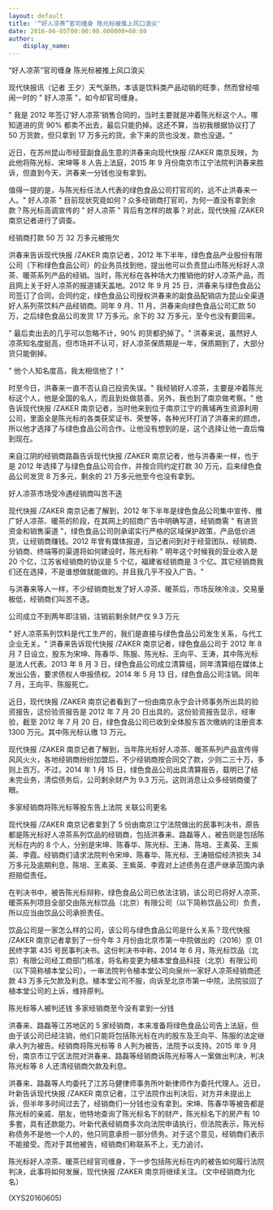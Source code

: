 ```yaml
---
layout: default
title: '“好人凉茶”官司缠身 陈光标被推上风口浪尖'
date: 2016-06-05T00:00:00.000000+08:00
author:
    display_name: 
---
```


“好人凉茶”官司缠身 陈光标被推上风口浪尖

现代快报讯（记者 王夕）天气渐热，本该是饮料类产品动销的旺季，然而曾经喧闹一时的 " 好人凉茶 "，如今却官司缠身。

" 我是 2012 年签订‘好人凉茶’销售合同的，当时主要就是冲着陈光标这个人。哪知道进的货 90% 都卖不出去，最后只能扔掉。这还不算，当初我根据协议打了 50 万货款，但只拿到 17 万多元的货。余下来的货也没发，款也没退。"

近日，在苏州昆山市经营副食品生意的洪春来向现代快报 /ZAKER 南京反映，为此他将陈光标、宋坤等 8 人告上法庭，2015 年 9 月份南京市江宁法院判洪春来胜诉，但直到今天，洪春来一分钱也没有拿到。

值得一提的是，与陈光标任法人代表的绿色食品公司打官司的，远不止洪春来一人。" 好人凉茶 " 目前现状究竟如何？众多经销商打官司，为何一直没有拿到余款？陈光标高调宣传的 " 好人凉茶 " 背后有怎样的故事？对此，现代快报 /ZAKER 南京记者进行了调查。

经销商打款 50 万 32 万多元被拖欠

洪春来告诉现代快报 /ZAKER 南京记者，2012 年下半年，绿色食品产业股份有限公司（下称绿色食品公司）的业务员找到他，提出他可以负责昆山市陈光标好人凉茶、暖茶系列产品的经销。当时，陈光标在各种场大力推销他的好人凉茶产品，而且网上关于好人凉茶的报道铺天盖地。2012 年 9 月 25 日，洪春来与绿色食品公司签订了合同，合同约定，绿色食品公司授权洪春来的副食品配销店为昆山全渠道好人系列茶饮料产品经销商。同年 9 月、11 月，洪春来向绿色食品公司汇款 50 万，之后绿色食品公司发货 17 万多元。余下的 32 万多元，至今也没有要回来。

" 最后卖出去的几乎可以忽略不计，90% 的货都扔掉了。" 洪春来说，虽然好人凉茶知名度挺高，但市场并不认可，好人凉茶保质期是一年，保质期到了，大部分货只能倒掉。

" 他个人知名度高，我太相信他了！"

时至今日，洪春来一直不否认自己投资失误。" 我经销好人凉茶，主要是冲着陈光标这个人，他是全国的名人，而且到处做慈善。另外，我也到了南京做考察。" 他告诉现代快报 /ZAKER 南京记者，当时他来到位于南京江宁的黄埔再生资源利用公司，里面全是陈光标的各类获奖证书、荣誉等，各种光环打消了洪春来的顾虑，所以他才选择了与绿色食品公司合作。让他没有想到的是，这个选择让他一直后悔到现在。

来自江阴的经销商路磊告诉现代快报 /ZAKER 南京记者，他与洪春来一样，也于是 2012 年选择了与绿色食品公司合作，并按合同约定打款 30 万元，后来绿色食品公司发货 8 万多元，剩余的 21 万多元他至今也没有拿到。

好人凉茶市场受冷遇经销商叫苦不迭

现代快报 /ZAKER 南京记者了解到，2012 年下半年是绿色食品公司集中宣传、推广好人凉茶、暖茶的阶段，在其网上的招商广告中明确写道，经销商需 " 有进货资金和销售渠道 "，绿色食品公司则承诺实行严格的区域保护政策，产品低价进货，让经销商赚钱。2012 年曾有媒体报道，当记者问到对于经营团队、经销商、分销商、终端等的渠道将如何建设时，陈光标称 " 明年这个时候我的营业收入是 20 个亿，江苏省经销商的协议是 5 个亿，福建省经销商是 3 个亿。其它经销商我们还在选择，不是谁想做就能做的。并且我几乎不投入广告。"

与洪春来等人一样，不少经销商批发了好人凉茶、暖茶后，市场反映冷淡，交易量极低，经销商们叫苦不迭。

公司成立不到两年即注销，注销前剩余财产仅 9.3 万元

" 好人凉茶系列饮料是代工生产的，我们是直接与绿色食品公司发生关系，与代工企业无关。" 洪春来告诉现代快报 /ZAKER 南京记者，绿色食品公司于 2012 年 8 月 7 日设立，股东为宋坤、陈春华、陈服、陈光标、王向平、王涛，其中陈光标是法人代表。2013 年 8 月 3 日，绿色食品公司成立清算组，同年清算组在媒体上发出公告，要求债权人申报债权。2014 年 5 月 13 日，绿色食品公司注销。同年 7 月，王向平、陈服死亡。

近日，现代快报 /ZAKER 南京记者看到了一份由南京永宁会计师事务所出具的验资报告，这份验资报告是 2012 年 7 月 20 日出具的。这份验资报告显示，经审验，截至 2012 年 7 月 20 日，绿色食品公司已收到全体股东首次缴纳的注册资本 1300 万元。其中陈光标认缴 13 万元。

现代快报 /ZAKER 南京记者了解到，当年陈光标好人凉茶、暖茶系列产品宣传得风风火火，各地经销商纷纷加盟后，不少经销商按合同交了款，少则二三十万，多则上百万。不过，2014 年 1 月 15 日，绿色食品公司出具清算报告，载明已了结未完业务，清偿债务后，公司剩余财产为 9.3 万元。这则消息让众多经销商傻了眼。

多家经销商将陈光标等股东告上法院 关联公司更名

现代快报 /ZAKER 南京记者拿到了 5 份由南京江宁法院做出的民事判决书，原告都是陈光标好人凉茶系列饮品的经销商，包括洪春来、路磊等人，被告则是包括陈光标在内的 8 个人，分别是宋坤、陈春华、陈光标、王涛、陈培、王素英、王紫英、李霞。经销商们请求法院判令宋坤、陈春华、陈光标、王涛赔偿经济损失 34 万多元及逾期利息，陈培、王素英、王紫英、李霞对上述债务在遗产继承范围内承担赔偿责任。

在判决书中，被告陈光标辩称，绿色食品公司已依法注销，该公司已将好人凉茶、暖茶系列项目全部交由陈光标饮品（北京）有限公司（以下简称饮品公司）负责，所以应当由饮品公司承担责任。

饮品公司是一家怎么样的公司，该公司与绿色食品公司是什么关系？现代快报 /ZAKER 南京记者拿到了一份今年 3 月份由北京市第一中院做出的（2016）京 01 民终字第 435 号民事判决书。这份判决书中称，2014 年 6 月，陈光标饮品（北京）有限公司经工商部门核准，将名称变更为植本堂食品科技（北京）有限公司（以下简称植本堂公司）。一审法院判令植本堂公司向泉州一家好人凉茶经销商还款 43 万多元欠款及利息。植本堂公司不服，向诉至北京市第一中院，法院驳回了植本堂公司的上诉，维持原判。

陈光标等人被判还钱 多家经销商至今没有拿到一分钱

洪春来、路磊等江苏地区的 5 家经销商，本来准备将绿色食品公司告上法庭，但由于该公司已经注销，他们只能将包括陈光标在内的股东及王向平、陈服的法定继承人列为被告。经销商将陈光标等 8 人列为被告，法院予以支持。2015 年 9 月份，南京市江宁区法院对洪春来、路磊等经销商诉陈光标等人一案做出判决，判决陈光标等 8 人还清经销商欠款及利息。

洪春来、路磊等人均委托了江苏马健律师事务所叶新律师作为委托代理人。近日，叶新告诉现代快报 /ZAKER 南京记者，江宁法院作出判决后，对方并未提出上诉，但半年多时间过去了，经销商们一分钱也没有拿到。宋坤、陈春华等被告都是陈光标的亲戚、朋友，他特地查询了陈光标名下的财产，陈光标名下的房产有 10 多套，具有还款能力。叶新代表经销商多次向法院申请执行，但法院表示，陈光标称债务不是他一个人的，他只同意承担一部分债务。对于这个意见，经销商们表示不能接受。而对于其他被告，经销商们称联系不上，无力追讨。

陈光标好人凉茶、暖茶已经官司缠身，下一步包括陈光标在内的被告如何履行法院判决，此事将如何发展，现代快报 /ZAKER 南京将继续关注。（文中经销商为化名）

(XYS20160605)

